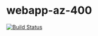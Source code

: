 # webapp-az-400
[![Build Status](https://dev.azure.com/vt-it-consulting/azure-devops-ps1/_apis/build/status%2Fvt-it-consulting.webapp-az-400?branchName=master)](https://dev.azure.com/vt-it-consulting/azure-devops-ps1/_build/latest?definitionId=6&branchName=master)
